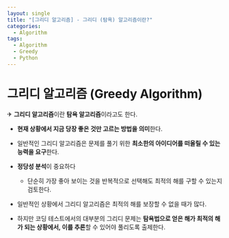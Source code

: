 ```yaml
---
layout: single
title: "[그리디 알고리즘] - 그리디 (탐욕) 알고리즘이란?"
categories:
  - Algorithm
tags:
  - Algorithm
  - Greedy
  - Python
---
```


# 그리디 알고리즘 (Greedy Algorithm)

✈ **그리디 알고리즘**이란 **탐욕 알고리즘**이라고도 한다.

- **현재 상황에서 지금 당장 좋은 것만 고르는 방법을 의미**한다.

- 일반적인 그리디 알고리즘은 문제를 풀기 위한 **최소한의 아이디어를 떠올릴 수 있는 능력을 요구**한다.

- **정당성 분석**이 중요하다

  - 단순히 가장 좋아 보이는 것을 반복적으로 선택해도 최적의 해를 구할 수 있는지 검토한다.

- 일반적인 상황에서 그리디 알고리즘은 최적의 해를 보장할 수 없을 때가 많다.

- 하지만 코딩 테스트에서의 대부분의 그리디 문제는 **탐욕법으로 얻은 해가 최적의 해가 되는 상황에서, 이를 추론**할 수 있어야 풀리도록 출제한다.
